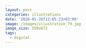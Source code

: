 ```yaml
---
layout: post
categories: illustrations
date: '2020-01-26T12:05:23+03:00'
image: /images/illustration_79.jpg
image_size: 550x672
tags:
  - digital
---
```

